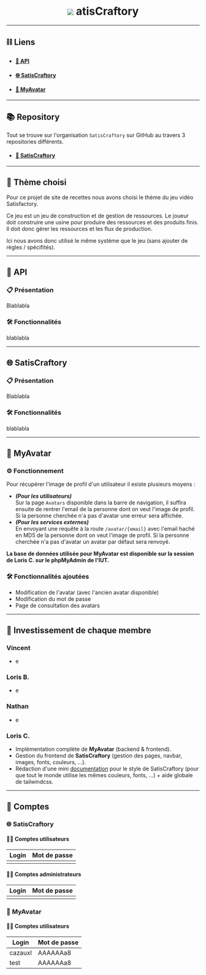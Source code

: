 <h1 align="center">
    <img src="https://i.ibb.co/mJdbWwb/logo.png">
    atisCraftory
</h1>

---
## ⛓️ Liens
- #### [🎯 API]()
 
- #### [🌐 SatisCraftory]()
 
- #### [🙂 MyAvatar](https://webinfo.iutmontp.univ-montp2.fr/~cazauxl/MyAvatar/public/)

---
## 📚 Repository
Tout se trouve sur l'organisation `SatisCraftory` sur GitHub au travers 3 repositories différents.
- #### [🔧 SatisCraftory](https://github.com/Projet-Web-Recette)

---
## 📝 Thème choisi
Pour ce projet de site de recettes nous avons choisi le thème du jeu vidéo Satisfactory.

Ce jeu est un jeu de construction et de gestion de ressources. Le joueur doit construire une usine pour produire des ressources et des produits finis. Il doit donc gérer les ressources et les flux de production.

Ici nous avons donc utilisé le même système que le jeu (sans ajouter de règles / spécifités).

---
## 🎯 API

### 📋 Présentation
Blablabla

### 🛠️ Fonctionnalités
blablabla

---
## 🌐 SatisCraftory

### 📋 Présentation
Blablabla

### 🛠️ Fonctionnalités
blablabla

---
## 🙂 MyAvatar

### ⚙️ Fonctionnement
Pour récupérer l'image de profil d'un utilisateur il existe plusieurs moyens :
- **_(Pour les utilisateurs)_** <br> Sur la page `Avatars` disponible dans la barre de navigation, il suffira ensuite de rentrer l'email de la personne dont on veut l'image de profil. Si la personne cherchée n'a pas d'avatar une erreur sera affichée.
- **_(Pour les services externes)_** <br> En envoyant une requête à la route `/avatar/{email}` avec l'email haché en MD5 de la personne dont on veut l'image de profil. Si la personne cherchée n'a pas d'avatar un avatar par défaut sera renvoyé.

**La base de données utilisée pour MyAvatar est disponible sur la session de Loris C. sur le phpMyAdmin de l'IUT.**

### 🛠️ Fonctionnalités ajoutées
- Modification de l'avatar (avec l'ancien avatar disponible)
- Modification du mot de passe
- Page de consultation des avatars

---
## 🔬 Investissement de chaque membre
### Vincent
  - e

### Loris B.
  - e

### Nathan
  - e

### Loris C.
  - Implémentation complète de **MyAvatar** (backend & frontend).
  - Gestion du frontend de **SatisCraftory** (gestion des pages, navbar, images, fonts, couleurs, ...).
  - Rédaction d'une mini [documentation](https://docs.google.com/document/d/1wvHHz6K4X--f-7Gzr9sHnywHvXo2VBO10cKy_OfuU14/edit?usp=sharing) pour le style de SatisCraftory (pour que tout le monde utilise les mêmes couleurs, fonts, ...) + aide globale de tailwindcss.

---
## 🔐 Comptes

### 🌐 SatisCraftory

#### 👨‍💼️ Comptes utilisateurs
| Login | Mot de passe |
|-------|--------------|
|       |              |

#### 👨‍✈️ Comptes administrateurs
| Login | Mot de passe |
|-------|--------------|
|       |              |

### 🙂 MyAvatar

#### ‍👨‍💼️ Comptes utilisateurs
| Login   | Mot de passe |
|---------|--------------|
| cazauxl | AAAAAAa8     |
| test    | AAAAAAa8     |